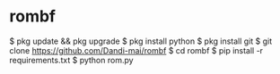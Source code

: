 # rombf
$ pkg update && pkg upgrade
$ pkg install python 
$ pkg install git
$ git clone https://github.com/Dandi-mai/rombf
$ cd rombf
$ pip install -r requirements.txt
$ python rom.py
